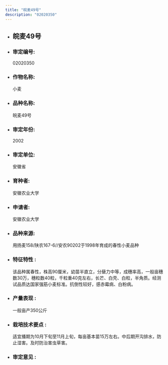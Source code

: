 ```yaml
---
title: "皖麦49号"
description: "02020350"
---
```

* ## 皖麦49号
* ###  审定编号:  
   02020350

*  ### 作物名称:  
   小麦

*   ###  品种名称: 
    皖麦49号

*   ### 审定年份: 
    2002

*   ### 审定单位:  
    安徽省

*   ### 育种者:  
    安徽农业大学

*   ### 申请者:  
    安徽农业大学

*   ### 品种来源:  
    用扬麦158/陕农167-6//安农90202于1998年育成的春性小麦品种

*   ### 特征特性 : 
    该品种属春性，株高90厘米，幼苗半直立，分蘖力中等，成穗率高，一般亩穗数30万，穗粒数40粒，千粒重40克左右，长芒、白壳、白粒，半角质。经测试品质达国家强筋小麦标准。抗倒性较好，感赤霉病、白粉病。

*   ### 产量表现 : 
    一般亩产350公斤

*   ### 栽培技术要点 : 
    适宜播期为10月下旬至11月上旬，每亩基本苗15万左右。中后期开沟排水，防止湿害。及时防治害虫草害。

*   ### 审定意见 : 
    
